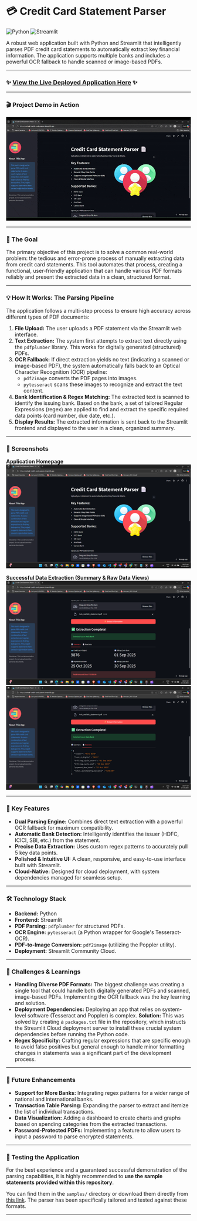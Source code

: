 # 💳 Credit Card Statement Parser

![Python](https://img.shields.io/badge/Python-3.11+-blue.svg)
![Streamlit](https://img.shields.io/badge/Streamlit-1.30.0-red.svg)

A robust web application built with Python and Streamlit that intelligently parses PDF credit card statements to automatically extract key financial information. The application supports multiple banks and includes a powerful OCR fallback to handle scanned or image-based PDFs.

---

### ✨ **[View the Live Deployed Application Here](https://ashaaf-credit-card-parser.streamlit.app)** ✨

---

### 🎬 Project Demo in Action

![Project Demo GIF](docs/demo.gif)

---

### 🎯 The Goal

The primary objective of this project is to solve a common real-world problem: the tedious and error-prone process of manually extracting data from credit card statements. This tool automates that process, creating a functional, user-friendly application that can handle various PDF formats reliably and present the extracted data in a clean, structured format.

---

### 💡 How It Works: The Parsing Pipeline

The application follows a multi-step process to ensure high accuracy across different types of PDF documents:

1.  **File Upload:** The user uploads a PDF statement via the Streamlit web interface.
2.  **Text Extraction:** The system first attempts to extract text directly using the `pdfplumber` library. This works for digitally generated (structured) PDFs.
3.  **OCR Fallback:** If direct extraction yields no text (indicating a scanned or image-based PDF), the system automatically falls back to an Optical Character Recognition (OCR) pipeline:
    * `pdf2image` converts the PDF pages into images.
    * `pytesseract` scans these images to recognize and extract the text content.
4.  **Bank Identification & Regex Matching:** The extracted text is scanned to identify the issuing bank. Based on the bank, a set of tailored Regular Expressions (regex) are applied to find and extract the specific required data points (card number, due date, etc.).
5.  **Display Results:** The extracted information is sent back to the Streamlit frontend and displayed to the user in a clean, organized summary.

---

### 📸 Screenshots

**Application Homepage**
![Main Page Screenshot](docs/screenshot-main.png)

**Successful Data Extraction (Summary & Raw Data Views)**
![Results Page 1 Screenshot](docs/screenshot-results1.png)
![Results Page 2 Screenshot](docs/screenshot-results2.png)

---

### 🌟 Key Features

-   **Dual Parsing Engine:** Combines direct text extraction with a powerful OCR fallback for maximum compatibility.
-   **Automatic Bank Detection:** Intelligently identifies the issuer (HDFC, ICICI, SBI, etc.) from the statement.
-   **Precise Data Extraction:** Uses custom regex patterns to accurately pull 5 key data points.
-   **Polished & Intuitive UI:** A clean, responsive, and easy-to-use interface built with Streamlit.
-   **Cloud-Native:** Designed for cloud deployment, with system dependencies managed for seamless setup.

---

### 🛠️ Technology Stack

-   **Backend:** Python
-   **Frontend:** Streamlit
-   **PDF Parsing:** `pdfplumber` for structured PDFs.
-   **OCR Engine:** `pytesseract` (a Python wrapper for Google's Tesseract-OCR).
-   **PDF-to-Image Conversion:** `pdf2image` (utilizing the Poppler utility).
-   **Deployment:** Streamlit Community Cloud.

---

### 🧗 Challenges & Learnings

-   **Handling Diverse PDF Formats:** The biggest challenge was creating a single tool that could handle both digitally generated PDFs and scanned, image-based PDFs. Implementing the OCR fallback was the key learning and solution.
-   **Deployment Dependencies:** Deploying an app that relies on system-level software (Tesseract and Poppler) is complex. **Solution:** This was solved by creating a `packages.txt` file in the repository, which instructs the Streamlit Cloud deployment server to install these crucial system dependencies before running the Python code.
-   **Regex Specificity:** Crafting regular expressions that are specific enough to avoid false positives but general enough to handle minor formatting changes in statements was a significant part of the development process.

---

### 🚀 Future Enhancements

-   **Support for More Banks:** Integrating regex patterns for a wider range of national and international banks.
-   **Transaction Table Parsing:** Expanding the parser to extract and itemize the list of individual transactions.
-   **Data Visualization:** Adding a dashboard to create charts and graphs based on spending categories from the extracted transactions.
-   **Password-Protected PDFs:** Implementing a feature to allow users to input a password to parse encrypted statements.

---

### 🧪 **Testing the Application**

For the best experience and a guaranteed successful demonstration of the parsing capabilities, it is highly recommended to **use the sample statements provided within this repository**.

You can find them in the `samples/` directory or download them directly from [this link](https://github.com/ashaafkhan/credit-card-parser/tree/main/samples). The parser has been specifically tailored and tested against these formats.

---

